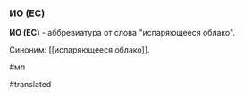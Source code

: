 ### ИО (EC)

**ИО (EC)** - аббревиатура от слова \"испаряющееся облако\".

Синоним: [[испаряющееся облако]].

#мп

#translated
